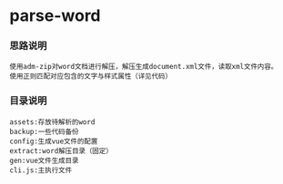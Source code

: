 # parse-word

### 思路说明
```
使用adm-zip对word文档进行解压，解压生成document.xml文件，读取xml文件内容。
使用正则匹配对应包含的文字与样式属性（详见代码）
```

### 目录说明
```
assets:存放待解析的word
backup:一些代码备份
config:生成vue文件的配置
extract:word解压目录（固定）
gen:vue文件生成目录
cli.js:主执行文件 
```
